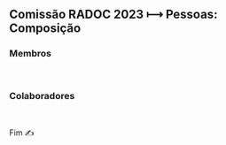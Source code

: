 ## Comissão RADOC 2023 &#x27FC; Pessoas: Composição

### Membros

<br>

### Colaboradores

<br>

Fim &#9997;
